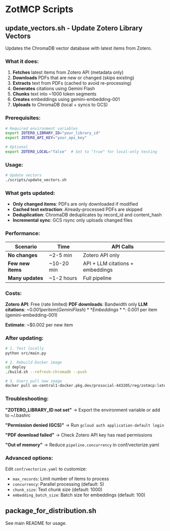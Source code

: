 # ZotMCP Scripts

## update_vectors.sh - Update Zotero Library Vectors

Updates the ChromaDB vector database with latest items from Zotero.

### What it does:

1. **Fetches** latest items from Zotero API (metadata only)
2. **Downloads** PDFs that are new or changed (skips existing)
3. **Extracts** text from PDFs (cached to avoid re-processing)
4. **Generates** citations using Gemini Flash
5. **Chunks** text into ~1000 token segments
6. **Creates** embeddings using gemini-embedding-001
7. **Uploads** to ChromaDB (local + syncs to GCS)

### Prerequisites:

```bash
# Required environment variables
export ZOTERO_LIBRARY_ID="your_library_id"
export ZOTERO_API_KEY="your_api_key"

# Optional
export ZOTERO_LOCAL="false"  # Set to "true" for local-only testing
```

### Usage:

```bash
# Update vectors
./scripts/update_vectors.sh
```

### What gets updated:

- **Only changed items**: PDFs are only downloaded if modified
- **Cached text extraction**: Already-processed PDFs are skipped
- **Deduplication**: ChromaDB deduplicates by record_id and content_hash
- **Incremental sync**: GCS rsync only uploads changed files

### Performance:

| Scenario | Time | API Calls |
|----------|------|-----------|
| **No changes** | ~2-5 min | Zotero API only |
| **Few new items** | ~10-20 min | API + LLM citations + embeddings |
| **Many updates** | ~1-2 hours | Full pipeline |

### Costs:

**Zotero API**: Free (rate limited)
**PDF downloads**: Bandwidth only
**LLM citations**: ~$0.001 per item (Gemini Flash)
**Embeddings**: ~$0.001 per item (gemini-embedding-001)

**Estimate**: ~$0.002 per new item

### After updating:

```bash
# 1. Test locally
python src/main.py

# 2. Rebuild Docker image
cd deploy
./build.sh --refresh-chromadb --push

# 3. Users pull new image
docker pull us-central1-docker.pkg.dev/prosocial-443205/reg/zotmcp:latest
```

### Troubleshooting:

**"ZOTERO_LIBRARY_ID not set"**
→ Export the environment variable or add to ~/.bashrc

**"Permission denied (GCS)"**
→ Run `gcloud auth application-default login`

**"PDF download failed"**
→ Check Zotero API key has read permissions

**"Out of memory"**
→ Reduce `pipeline.concurrency` in conf/vectorize.yaml

### Advanced options:

Edit `conf/vectorize.yaml` to customize:
- `max_records`: Limit number of items to process
- `concurrency`: Parallel processing (default: 5)
- `chunk_size`: Text chunk size (default: 1000)
- `embedding_batch_size`: Batch size for embeddings (default: 100)

## package_for_distribution.sh

See main README for usage.

